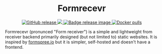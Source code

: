 <h1 align="center">
    Formrecevr
</h1>

<p align="center">
    <a href="https://github.com/dorianim/formrecevr/releases/latest">
        <img src="https://img.shields.io/github/v/release/dorianim/formrecevr?logo=github&logoColor=white" alt="GitHub release"/>
    </a>
    <a href="https://www.gnu.org/licenses/agpl-3.0">
        <img src="https://img.shields.io/badge/License-AGPL%20v3-blue.svg" />
    </a>
    <a href="https://github.com/dorianim/formrecevr/actions/workflows/release.yml">
        <img src="https://github.com/dorianim/formrecevr/actions/workflows/release.yml/badge.svg" alt="Badge release image" />
    </a>
    <a href="https://hub.docker.com/r/dorianim/formrecevr">
        <img src="https://img.shields.io/docker/pulls/dorianim/formrecevr.svg" alt="Docker pulls" />
    </a>
</p>

Formrecevr (pronunced "Form receiver") is a simple and lightweight from receiver backend primarily designed (but not limited to) static websites. It is inspired by [formspree.io](formspree.io) but it is simpler, self-hosted and doesn't have a frontend.